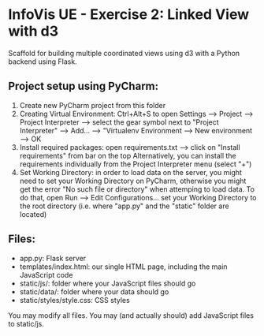 # InfoVis UE - Exercise 2: Linked View with d3

Scaffold for building multiple coordinated views using d3 with a Python backend using Flask.

## Project setup using PyCharm:


1. Create new PyCharm project from this folder
2. Creating Virtual Environment:
Ctrl+Alt+S to open Settings
--> Project
--> Project Interpreter
--> select the gear symbol next to "Project Interpreter"
--> Add...
--> "Virtualenv Environment
--> New environment
--> OK
3. Install required packages:
open requirements.txt
--> click on "Install requirements" from bar on the top
Alternatively, you can install the requirements individually from the Project Interpreter menu (select "+")
4. Set Working Directory:
in order to load data on the server, you might need to set your Working Directory on PyCharm, otherwise you might get
the error "No such file or directory" when attemping to load data.
To do that, open Run
--> Edit Configurations...
set your Working Directory to the root directory (i.e. where "app.py" and the "static" folder are located)


## Files:

* app.py: Flask server
* templates/index.html: our single HTML page, including the main JavaScript code
* static/js/: folder where your JavaScript files should go
* static/data/: folder where your data should go
* static/styles/style.css: CSS styles

You may modify all files. You may (and actually should) add JavaScript files to static/js.
